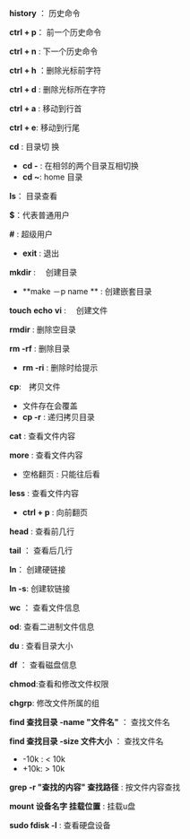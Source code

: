 **history** ： 历史命令

**ctrl + p**： 前一个历史命令 

**ctrl + n** : 下一个历史命令

**ctrl  + h** ：删除光标前字符

**ctrl + d** : 删除光标所在字符

**ctrl + a** : 移动到行首

**ctrl + e**: 移动到行尾

**cd** : 目录切 换

* **cd -** : 在相邻的两个目录互相切换
* **cd ~**: home 目录

**ls**： 目录查看

**$**：代表普通用户

**#**   :  超级用户

* **exit**   : 退出

**mkdir**   : 　创建目录

* **make －p  name **  :  创建嵌套目录

**touch**   **echo**   **vi** : 　创建文件

**rmdir** : 删除空目录

**rm -rf**   : 删除目录

* **rm -ri** : 删除时给提示

**cp**:　拷贝文件

* 文件存在会覆盖
* **cp -r** : 递归拷贝目录

**cat** : 查看文件内容

**more** : 查看文件内容

* 空格翻页 : 只能往后看

**less**  : 查看文件内容

* **ctrl + p** : 向前翻页

**head** : 查看前几行

**tail** ： 查看后几行

**ln**： 创建硬链接

**ln -s**:  创建软链接

**wc** ： 查看文件信息

**od**: 查看二进制文件信息

**du** : 查看目录大小

**df** ： 查看磁盘信息

**chmod**:查看和修改文件权限

**chgrp**: 修改文件所属的组

**find 查找目录 -name "文件名"** ： 查找文件名

**find 查找目录 -size 文件大小** ： 查找文件名 

* -10k : < 10k
* +10k: > 10k

**grep -r "查找的内容" 查找路径**  : 按文件内容查找 

**mount 设备名字 挂载位置** : 挂载u盘

**sudo fdisk -l** : 查看硬盘设备




